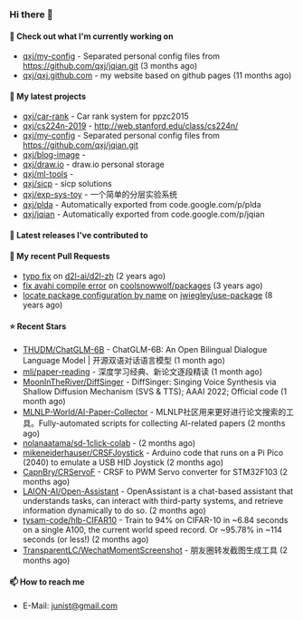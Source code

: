 ### Hi there 👋

#### 👷 Check out what I'm currently working on

- [qxj/my-config](https://github.com/qxj/my-config) - Separated personal config files from https://github.com/qxj/jqian.git (3 months ago)
- [qxj/qxj.github.com](https://github.com/qxj/qxj.github.com) - my website based on github pages (11 months ago)

#### 🌱 My latest projects

- [qxj/car-rank](https://github.com/qxj/car-rank) - Car rank system for ppzc2015
- [qxj/cs224n-2019](https://github.com/qxj/cs224n-2019) - http://web.stanford.edu/class/cs224n/
- [qxj/my-config](https://github.com/qxj/my-config) - Separated personal config files from https://github.com/qxj/jqian.git
- [qxj/blog-image](https://github.com/qxj/blog-image) - 
- [qxj/draw.io](https://github.com/qxj/draw.io) - draw.io personal storage
- [qxj/ml-tools](https://github.com/qxj/ml-tools) - 
- [qxj/sicp](https://github.com/qxj/sicp) - sicp solutions
- [qxj/exp-sys-toy](https://github.com/qxj/exp-sys-toy) - 一个简单的分层实验系统
- [qxj/plda](https://github.com/qxj/plda) - Automatically exported from code.google.com/p/plda
- [qxj/jqian](https://github.com/qxj/jqian) - Automatically exported from code.google.com/p/jqian

#### 🔭 Latest releases I've contributed to


#### 🔨 My recent Pull Requests

- [typo fix](https://github.com/d2l-ai/d2l-zh/pull/999) on [d2l-ai/d2l-zh](https://github.com/d2l-ai/d2l-zh) (2 years ago)
- [fix avahi compile error](https://github.com/coolsnowwolf/packages/pull/39) on [coolsnowwolf/packages](https://github.com/coolsnowwolf/packages) (3 years ago)
- [locate package configuration by name](https://github.com/jwiegley/use-package/pull/191) on [jwiegley/use-package](https://github.com/jwiegley/use-package) (8 years ago)

#### ⭐ Recent Stars

- [THUDM/ChatGLM-6B](https://github.com/THUDM/ChatGLM-6B) - ChatGLM-6B: An Open Bilingual Dialogue Language Model | 开源双语对话语言模型 (1 month ago)
- [mli/paper-reading](https://github.com/mli/paper-reading) - 深度学习经典、新论文逐段精读 (1 month ago)
- [MoonInTheRiver/DiffSinger](https://github.com/MoonInTheRiver/DiffSinger) - DiffSinger: Singing Voice Synthesis via Shallow Diffusion Mechanism (SVS &amp; TTS); AAAI 2022; Official code (1 month ago)
- [MLNLP-World/AI-Paper-Collector](https://github.com/MLNLP-World/AI-Paper-Collector) - MLNLP社区用来更好进行论文搜索的工具。Fully-automated scripts for collecting AI-related papers (2 months ago)
- [nolanaatama/sd-1click-colab](https://github.com/nolanaatama/sd-1click-colab) -  (2 months ago)
- [mikeneiderhauser/CRSFJoystick](https://github.com/mikeneiderhauser/CRSFJoystick) - Arduino code that runs on a Pi Pico (2040) to emulate a USB HID Joystick (2 months ago)
- [CapnBry/CRServoF](https://github.com/CapnBry/CRServoF) - CRSF to PWM Servo converter for STM32F103 (2 months ago)
- [LAION-AI/Open-Assistant](https://github.com/LAION-AI/Open-Assistant) - OpenAssistant is a chat-based assistant that understands tasks, can interact with third-party systems, and retrieve information dynamically to do so. (2 months ago)
- [tysam-code/hlb-CIFAR10](https://github.com/tysam-code/hlb-CIFAR10) - Train to 94% on CIFAR-10 in ~6.84 seconds on a single A100, the current world speed record. Or ~95.78% in ~114 seconds (or less!) (2 months ago)
- [TransparentLC/WechatMomentScreenshot](https://github.com/TransparentLC/WechatMomentScreenshot) - 朋友圈转发截图生成工具 (2 months ago)

#### 📫 How to reach me

- E-Mail: junist@gmail.com

